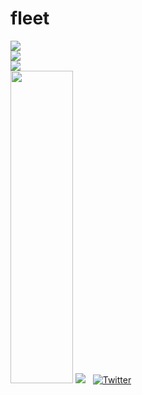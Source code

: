 # fleet
<a href="https://github.com/joelwmulongo"><img src="https://img.icons8.com/clouds/75/000000/github.png"/></a> <br>
<a href="https://stackoverflow.com/users/16901798/joel-mulongo"><img src="https://Stack_Overflow.png"/></a> <br>
<a href="https://dev.to/joelwmulongo"><img src="![image](https://user-images.githubusercontent.com/75514748/150685313-432de9ea-f380-4891-be5e-7c9a4861f5d4.png)
"/></a>
   <br>
<a href="https://twitter.com/joelwmulongo"><img src="https://www.logo.wine/a/logo/Stack_Overflow/Stack_Overflow-Logo.wine.svg" width="100" height="500"/></a>
<a href="https://github.com/joelwmulongo"><img src="https://encrypted-tbn0.gstatic.com/images?q=tbn:ANd9GcRBI-e_AVQPqtwDc80GyPn43TbZ5EnhM7oJiA&usqp=CAU"/></a> &nbsp; <a href="https://twitter.com/VictorOmondi197"><img src="https://img.shields.io/twitter/follow/VictorOmondi197?label=Twitter&style=social" alt="Twitter"></a>
